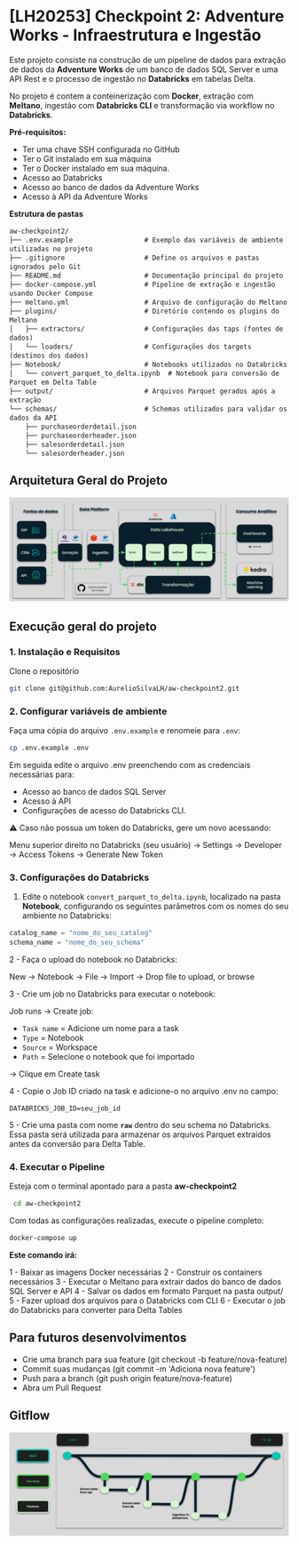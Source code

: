 # [LH20253] Checkpoint 2: Adventure Works - Infraestrutura e Ingestão

Este projeto consiste na construção de um pipeline de dados para extração de dados da **Adventure Works** de um banco de dados SQL Server e uma API Rest e o processo de ingestão no **Databricks** em tabelas Delta.

No projeto é contem a conteinerização com **Docker**, extração com **Meltano**, ingestão com **Databricks CLI** e transformação via workflow no **Databricks**.

**Pré-requisitos:**

- Ter uma chave SSH configurada no GitHub
- Ter o Git instalado em sua máquina
- Ter o Docker instalado em sua máquina.
- Acesso ao Databricks
- Acesso ao banco de dados da Adventure Works
- Acesso à API da Adventure Works

**Estrutura de pastas**

```shell
aw-checkpoint2/
├── .env.example                  # Exemplo das variáveis de ambiente utilizadas no projeto
├── .gitignore                    # Define os arquivos e pastas ignorados pelo Git
├── README.md                     # Documentação principal do projeto
├── docker-compose.yml            # Pipeline de extração e ingestão usando Docker Compose
├── meltano.yml                   # Arquivo de configuração do Meltano
├── plugins/                      # Diretório contendo os plugins do Meltano
│   ├── extractors/               # Configurações das taps (fontes de dados)
│   └── loaders/                  # Configurações dos targets (destinos dos dados)
├── Notebook/                     # Notebooks utilizados no Databricks
│   └── convert_parquet_to_delta.ipynb  # Notebook para conversão de Parquet em Delta Table
├── output/                       # Arquivos Parquet gerados após a extração
└── schemas/                      # Schemas utilizados para validar os dados da API
    ├── purchaseorderdetail.json
    ├── purchaseorderheader.json
    ├── salesorderdetail.json
    └── salesorderheader.json
```

## Arquitetura Geral do Projeto

![Arquitetura](imgs/arquitetura.png)


## Execução geral do projeto

### 1. Instalação e Requisitos

Clone o repositório
```bash
git clone git@github.com:AurelioSilvaLH/aw-checkpoint2.git
```

### 2. Configurar variáveis de ambiente

Faça uma cópia do arquivo `.env.example` e renomeie para `.env`:

```bash
cp .env.example .env
```
Em seguida edite o arquivo .env preenchendo com as credenciais necessárias para:
- Acesso ao banco de dados SQL Server
- Acesso à API 
- Configurações de acesso do Databricks CLI.

⚠️ Caso não possua um token do Databricks, gere um novo acessando: 

Menu superior direito no Databricks (seu usuário) →  Settings 
→ Developer → Access Tokens → Generate New Token


### 3. Configurações do Databricks
1. Edite o notebook `convert_parquet_to_delta.ipynb`, localizado na pasta **Notebook**, configurando os seguintes parâmetros com os nomes do seu ambiente no Databricks:

```Python
catalog_name = "nome_do_seu_catalog"
schema_name = "nome_do_seu_schema"
```

2 - Faça o upload do notebook no Databricks:

New → Notebook → File → Import → Drop file to upload, or browse

3 - Crie um job no Databricks para executar o notebook:

Job runs → Create job:
- `Task name` = Adicione um nome para a task
- `Type` = Notebook
- `Source` = Workspace
- `Path` = Selecione o notebook que foi importado

→ Clique em Create task

4 - Copie o Job ID criado na task e adicione-o no arquivo .env no campo:

```
DATABRICKS_JOB_ID=seu_job_id
```
5 - Crie uma pasta com nome **`raw`** dentro do seu schema no Databricks. Essa pasta será utilizada para armazenar os arquivos Parquet extraídos antes da conversão para Delta Table.

### 4. Executar o Pipeline

Esteja com o terminal apontado para a pasta **aw-checkpoint2**

```bash
 cd aw-checkpoint2
```
Com todas as configurações realizadas, execute o pipeline completo:
```bash
docker-compose up
```

**Este comando irá:**

1 - Baixar as imagens Docker necessárias
2 - Construir os containers necessários
3 - Executar o Meltano para extrair dados do banco de dados SQL Server e API
4 - Salvar os dados em formato Parquet na pasta output/
5 - Fazer upload dos arquivos para o Databricks com CLI
6 - Executar o job do Databricks para converter para Delta Tables

## Para futuros desenvolvimentos

* Crie uma branch para sua feature (git checkout -b feature/nova-feature)
* Commit suas mudanças (git commit -m 'Adiciona nova feature')
* Push para a branch (git push origin feature/nova-feature)
* Abra um Pull Request

## Gitflow

![Gitflow](imgs/gitflow.png)
